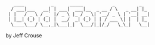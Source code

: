 	   ____          _      _____           _         _   
	  / ___|___   __| | ___|  ___|__  _ __ / \   _ __| |_ 
	 | |   / _ \ / _` |/ _ \ |_ / _ \| '__/ _ \ | '__| __|
	 | |__| (_) | (_| |  __/  _| (_) | | / ___ \| |  | |_ 
	  \____\___/ \__,_|\___|_|  \___/|_|/_/   \_\_|   \__|
	                                                      
by Jeff Crouse

